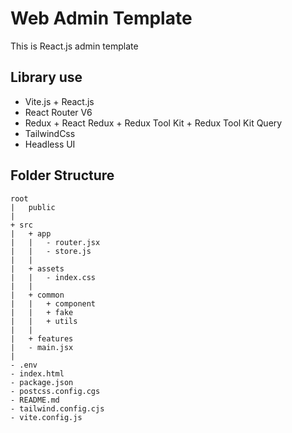 # Web Admin Template
This is React.js admin template

## Library use
* Vite.js + React.js
* React Router V6
* Redux + React Redux + Redux Tool Kit + Redux Tool Kit Query
* TailwindCss
* Headless UI

## Folder Structure
```
root
|   public
|
+ src
|   + app
|   |   - router.jsx
|   |   - store.js
|   |
|   + assets
|   |   - index.css
|   |
|   + common
|   |   + component
|   |   + fake
|   |   + utils
|   |
|   + features
|   - main.jsx
|
- .env
- index.html
- package.json
- postcss.config.cgs
- README.md
- tailwind.config.cjs
- vite.config.js
```
